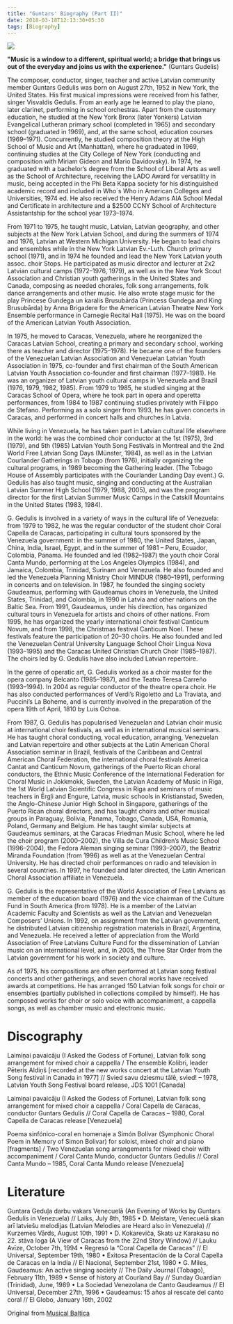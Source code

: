 ```yaml
---
title: "Guntars' Biography (Part II)"
date: 2018-03-18T12:13:30+05:30
tags: [Biography]
---
```


![](../biography-2.jpg)

**"Music is a window to a different, spiritual world; a bridge that brings us out of the everyday and joins us with the experience."**
(Guntars Gudelis)

The composer, conductor, singer, teacher and active Latvian community member Guntars Gedulis was born on August 27th, 1952 in New York, the United States. His first musical impressions were received from his father, singer Visvaldis Gedulis. From an early age he learned to play the piano, later clarinet, performing in school orchestras. Apart from the customary education, he studied at the New York Bronx (later Yonkers) Latvian Evangelical Lutheran primary school (completed in 1965) and secondary school (graduated in 1969), and, at the same school, education courses (1969–1971). Concurrently, he studied composition theory at the High School of Music and Art (Manhattan), where he graduated in 1969, continuing studies at the City College of New York (conducting and composition with Miriam Gideon and Mario Davidovsky). In 1974, he graduated with a bachelor’s degree from the School of Liberal Arts as well as the School of Architecture, receiving the LADO Award for versatility in music, being accepted in the Phi Beta Kappa society for his distinguished academic record and included in Who´s Who in American Colleges and Universities, 1974 ed. He also received the Henry Adams AIA School Medal and Certificate in architecture and a $2500 CCNY School of Architecture Assistantship for the school year 1973–1974.

From 1971 to 1975, he taught music, Latvian, Latvian geography, and other subjects at the New York Latvian School, and during the summers of 1974 and 1976, Latvian at Western Michigan University. He began to lead choirs and ensembles while in the New York Latvian Ev.-Luth. Church primary school (1971), and in 1974 he founded and lead the New York Latvian youth assoc. choir Stops. He participated as music director and lecturer at 2x2 Latvian cultural camps (1972–1976, 1979), as well as in the New York Scout Association and Christian youth gatherings in the United States and Canada, composing as needed chorales, folk song arrangements, folk dance arrangements and other music. He also wrote stage music for the play Princese Gundega un karalis Brusubārda (Princess Gundega and King Brusubārda) by Anna Brigadere for the American Latvian Theatre New York Ensemble performance in Carnegie Recital Hall (1975). He was on the board of the American Latvian Youth Association.

In 1975, he moved to Caracas, Venezuela, where he reorganized the Caracas Latvian School, creating a primary and secondary school, working there as teacher and director (1975–1978). He became one of the founders of the Venezuelan Latvian Association and Venezuelan Latvian Youth Association in 1975, co-founder and first chairman of the South American Latvian Youth Association co-founder and first chairman (1977–1981). He was an organizer of Latvian youth cultural camps in Venezuela and Brazil (1976, 1979, 1982, 1985). From 1979 to 1985, he studied singing at the Caracas School of Opera, where he took part in opera and operetta performances, from 1984 to 1987 continuing studies privately with Filippo de Stefano. Performing as a solo singer from 1993, he has given concerts in Caracas, and performed in concert halls and churches in Latvia.

While living in Venezuela, he has taken part in Latvian cultural life elsewhere in the world: he was the combined choir conductor at the 1st (1975), 3rd (1979), and 5th (1985) Latvian Youth Song Festivals in Montreal and the 2nd World Free Latvian Song Days (Münster, 1984), as well as in the Latvian Courlander Gatherings in Tobago (from 1976), initially organizing the cultural programs, in 1989 becoming the Gathering leader. (The Tobago House of Assembly participates with the Courlander Landing Day event.) G. Gedulis has also taught music, singing and conducting at the Australian Latvian Summer High School (1979, 1988, 2005), and was the program director for the first Latvian Summer Music Camps in the Catskill Mountains in the United States (1983, 1984).

G. Gedulis is involved in a variety of ways in the cultural life of Venezuela: from 1979 to 1982, he was the regular conductor of the student choir Coral Capella de Caracas, participating in cultural tours sponsored by the Venezuela government: in the summer of 1980, the United States, Japan, China, India, Israel, Egypt, and in the summer of 1981 – Peru, Ecuador, Colombia, Panama. He founded and led (1982–1987) the youth choir Coral Canta Mundo, performing at the Los Angeles Olympics (1984), and Jamaica, Colombia, Trinidad, Surinam and Venezuela. He also founded and led the Venezuela Planning Ministry Choir MINDUR (1980–1991), performing in concerts and on television. In 1987, he founded the singing society Gaudeamus, performing with Gaudeamus choirs in Venezuela, the United States, Trinidad, and Colombia, in 1990 in Latvia and other nations on the Baltic Sea. From 1991, Gaudeamus, under his direction, has organized cultural tours in Venezuela for artists and choirs of other nations. From 1995, he has organized the yearly international choir festival Canticum Novum, and from 1998, the Christmas festival Canticum Noel. These festivals feature the participation of 20–30 choirs. He also founded and led the Venezuelan Central University Language School Choir Lingua Nova (1993–1995) and the Caracas United Christian Church Choir (1985–1987). The choirs led by G. Gedulis have also included Latvian repertoire.

In the genre of operatic art, G. Gedulis worked as a choir master for the opera company Belcanto (1985–1987), and the Teatro Teresa Carreño (1993–1994). In 2004 as regular conductor of the theatre opera choir. He has also conducted performances of Verdi’s Rigoletto and La Traviata, and Puccini’s La Boheme, and is currently involved in the preparation of the opera 19th of April, 1810 by Luis Ochoa. 

From 1987, G. Gedulis has popularised Venezuelan and Latvian choir music at international choir festivals, as well as in international musical seminars. He has taught choral conducting, vocal education, arranging, Venezuelan and Latvian repertoire and other subjects at the Latin American Choral Association seminar in Brazil, festivals of the Caribbean and Central American Choral Federation, the international choral festivals America Cantat and Canticum Novum, gatherings of the Puerto Rican choral conductors, the Ethnic Music Conference of the International Federation for Choral Music in Jokkmokk, Sweden, the Latvian Academy of Music in Riga, the 1st World Latvian Scientific Congress in Riga and seminars of music teachers in Ērgļi and Engure, Latvia, music schools in Kristianstad, Sweden, the Anglo-Chinese Junior High School in Singapore, gatherings of the Puerto Rican choral directors, and has taught choirs and other musical groups in Paraguay, Bolivia, Panama, Tobago, Canada, USA, Romania, Poland, Germany and Belgium. He has taught similar subjects at Gaudeamus seminars, at the Caracas Friedman Music School, where he led the choir program (2000–2002), the Villa de Cura Children’s Music School (1996–2004), the Fedora Aleman singing seminar (1993–2007), the Beatriz Miranda Foundation (from 1996) as well as at the Venezuelan Central University. He has directed choir performances on radio and television in several countries. In 1997, he founded and later directed, the Latin American Choral Association affiliate in Venezuela.

G. Gedulis is the representative of the World Association of Free Latvians as member of the education board (1976) and the vice chairman of the Culture Fund in South America (from 1978). He is a member of the Latvian Academic Faculty and Scientists as well as the Latvian and Venezuelan Composers’ Unions. In 1992, on assignment from the Latvian government, he distributed Latvian citizenship registration materials in Brazil, Argentina, and Venezuela. He received a letter of appreciation from the World Association of Free Latvians Culture Fund for the dissemination of Latvian music on an international level, and, in 2005, the Three Star Order from the Latvian government for his work in society and culture.

As of 1975, his compositions are often performed at Latvian song festival concerts and other gatherings, and seven choral works have received awards at competitions. He has arranged 150 Latvian folk songs for choir or ensembles (partially published in collections compiled by himself). He has composed works for choir or solo voice with accompaniment, a cappella songs, as well as chamber music and electronic music. 

# Discography

Laimiņai pavaicāju (I Asked the Godess of Fortune), Latvian folk song arrangement for mixed choir a cappella / The ensemble Kolibri, leader Pēteris Aldiņš [recorded at the new works concert at the Latvian Youth Song festival in Canada in 1977] // Svied savu dziesmu tālē, svied! – 1978, Latvian Youth Song Festival board release, JDS 1001 [Canada]

Laimiņai pavaicāju (I Asked the Godess of Fortune), Latvian folk song arrangement for mixed choir a cappella / Coral Capella de Caracas, conductor Guntars Gedulis // Coral Capella de Caracas – 1980, Coral Capella de Caracas release [Venezuela]

Poema sinfónico-coral en homenaje a Simón Bolívar (Symphonic Choral Poem in Memory of Simon Bolivar) for soloist, mixed choir and piano [fragments] / Two Venezuelan song arrangements for mixed choir with accompaniment / Coral Canta Mundo, conductor Guntars Gedulis // Coral Canta Mundo – 1985, Coral Canta Mundo release [Venezuela]

# Literature

Guntara Geduļa darbu vakars Venecuelā (An Evening of Works by Guntars Gedulis in Venezuela) // Laiks, July 8th, 1985 • D. Meistare, Venecuelā skan arī latviešu melodijas (Latvian Melodies are Heard also in Venezuela) // Kurzemes Vārds, August 10th, 1991 • D. Kokareviča, Skats uz Karakasu no 22. stāva loga (A View of Caracas from the 22nd Story Window) // Lauku Avīze, October 7th, 1994 • Regresó la “Coral Capella de Caracas” // El Universal, September 19th, 1980 • Exitosa Presentación de la Coral Capella de Caracas en la India // El Nacional, September 21st, 1980 • G. Miles, Gaudeamus: An active singing society // The Daily Journal (Tobago), February 11th, 1989 • Sense of history at Courland Bay // Sunday Guardian (Trinidad), June, 1989 • La Sociedad Venezolana de Canto Gaudeamus // El Universal, December 27th, 1996 • Gaudeamus: 15 años al rescate del canto coral // El Globo, January 16th, 2002


Original from [Musical Baltica](https://www.musicabaltica.com/en/composers-and-authors/guntars-gedulis/biography)
